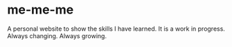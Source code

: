 # me-me-me

A personal website to show the skills I have learned.  It is a work in progress.  Always changing.  Always growing. 

